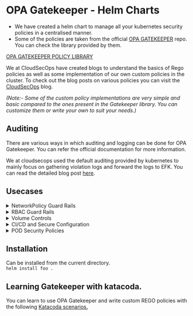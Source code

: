 # OPA Gatekeeper - Helm Charts


- We have created a helm chart to manage all your kubernetes security policies in a centralised manner.
- Some of the policies are taken from the official [OPA GATEKEEPER](https://github.com/open-policy-agent/gatekeeper) repo. You can check the library provided by them.

[OPA GATEKEEPER POLICY LIBRARY](https://github.com/open-policy-agent/gatekeeper-library/tree/master/library) 

We at CloudSecOps have created blogs to understand the basics of Rego policies as well as some implementation of our own custom policies in the cluster. To check out the blog posts on various policies you can visit the [CloudSecOps](https://www.cloudsecops.com) blog. 

<em>(Note:- Some of the custom policy implementations are very simple and basic compared to the ones present in the Gatekeeper library. You can customize them or write your own to suit your needs.) </em>

## 
## Auditing 

There are various ways in which auditing and logging can be done for OPA Gatekeeper. You can refer the official documentation for more information.

We at cloudsecops used the default auditing provided by kubernetes to mainly focus on gathering violation logs and forward the logs to EFK. You can read the detailed blog post [here](https://cloudsecops.com).
##
## Usecases
<details>
<summary>NetworkPolicy Guard Rails</summary>
<br>
    <ul>
        <li>Enforce Namespace Restrictions for Robust NetworkPolicy Enforcement.</li>
        <li>Restrict Namespace and Pod Selectors in NetworkPolicies.</li>
        <li>Restrict Ingress Traffic Label Selectors in NetworkPolicies.</li>
        <li>Restrict Ingress Ports in NetworkPolicies.</li>
        <li>Restrict Ingress IP CIDR Ranges in NetworkPolicies.</li>
        <li>Restrict Egress Label Selectors in NetworkPolicies.</li>
        <li>Restrict Egress Ports in NetworkPolicies.</li>
        <li>Restrict Egress IP CIDR Ranges in NetworkPolicies.</li>
    </ul>
<br>
</details>
<details>
<summary>RBAC Guard Rails</summary>
<br>
    <ul>
        <li>Service Accounts: Prohibit Namespaces.</li>
        <li>Restrict Users who can Manage Roles and Cluster Roles.</li>
        <li>Prohibit Wildcard Verbs in Roles and ClusterRoles.</li>
        <li>Prohibit Wildcard Subjects in RoleBindings and ClusterRoleBindings.</li>
    </ul>
    <br>
    </details> 
<details>
<summary>Volume Controls</summary>
<br>
    <ul>
        <li>Storage Classes: Prohibit Retain Reclaim Policy.</li>
        <li>Storage Classes: Require Strong Encryption.</li>
        <li>Deny Privileged Containers.</li>
    </ul>
    <br>
 </details>
<details>
<summary>CI/CD and Secure Configuration</summary>
<br>
    <ul>
        <li>CI/CD: Require Trusted Image Repository and Hardened Images.</li>
        <li>CI/CD: Block Latest Image Tag.</li>
        <li>Pods: Prohibit Unauthorized Host Paths.</li>
        <li>Pods: Prohibit Host Network.</li>
        <li>Pods: Prohibit Unauthorized Config Map Volumes.</li>
        <li>Prohibit Pod Exec Resource.</li>
    </ul> 
<br>
</details>
<details>
<summary>POD Security Policies</summary>
<br>
    <ul>
        <li>Restrict escalation to root privileges.</li>
        <li>Control Linux capabilites.</li>
        <li>Control usage of Host file system/network-ports/namespaces</li>
        <li>Control container sysctl profiles.</li>
        <li>Control AppArmor profile used by containers.</li>
        <li>Control secComp profile used by containers.</li>
        <li>Control the seLinux context of containers.</li>
    </ul> 
<br><br>
</details>

##
## Installation
Can be installed from the current directory. <br>
` helm install foo . ` 

##
## Learning Gatekeeper with katacoda.
You can learn to use OPA Gatekeeper and write custom REGO policies with the following [Katacoda scenarios.](https://www.katacoda.com/vishalpranav/courses/opagatekeeper-policy)


